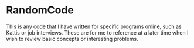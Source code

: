 # RandomCode
This is any code that I have written for specific programs online, such as Kattis or job interviews. These are for me to reference at a later time when I wish to review basic concepts or interesting problems.
